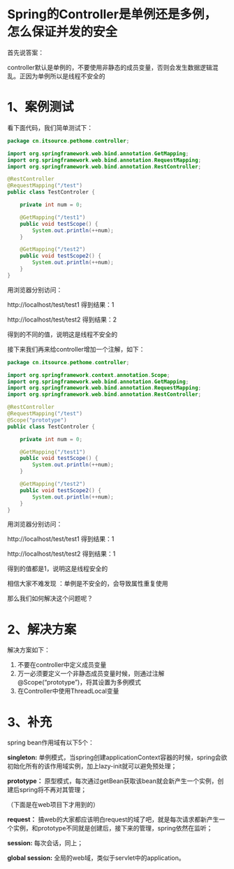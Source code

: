 # Spring的Controller是单例还是多例，怎么保证并发的安全

首先说答案：

controller默认是单例的，不要使用非静态的成员变量，否则会发生数据逻辑混乱。正因为单例所以是线程不安全的

# 1、案例测试

看下面代码，我们简单测试下：

```java
package cn.itsource.pethome.controller;

import org.springframework.web.bind.annotation.GetMapping;
import org.springframework.web.bind.annotation.RequestMapping;
import org.springframework.web.bind.annotation.RestController;

@RestController
@RequestMapping("/test")
public class TestControler {

    private int num = 0;

    @GetMapping("/test1")
    public void testScope() {
        System.out.println(++num);
    }

    @GetMapping("/test2")
    public void testScope2() {
        System.out.println(++num);
    }
}
```

用浏览器分别访问：

http://localhost/test/test1   得到结果：1

http://localhost/test/test2   得到结果：2

得到的不同的值，说明这是线程不安全的



接下来我们再来给controller增加一个注解，如下：

```java
package cn.itsource.pethome.controller;

import org.springframework.context.annotation.Scope;
import org.springframework.web.bind.annotation.GetMapping;
import org.springframework.web.bind.annotation.RequestMapping;
import org.springframework.web.bind.annotation.RestController;

@RestController
@RequestMapping("/test")
@Scope("prototype")
public class TestControler {

    private int num = 0;

    @GetMapping("/test1")
    public void testScope() {
        System.out.println(++num);
    }

    @GetMapping("/test2")
    public void testScope2() {
        System.out.println(++num);
    }
}
```

用浏览器分别访问：

http://localhost/test/test1   得到结果：1

http://localhost/test/test2   得到结果：1

得到的值都是1，说明这是线程安全的



相信大家不难发现 ：单例是不安全的，会导致属性重复使用

那么我们如何解决这个问题呢？

# 2、解决方案

解决方案如下：

1. 不要在controller中定义成员变量
2. 万一必须要定义一个非静态成员变量时候，则通过注解@Scope(“prototype”)，将其设置为多例模式
3. 在Controller中使用ThreadLocal变量

# 3、补充

spring bean作用域有以下5个：

**singleton:** 单例模式，当spring创建applicationContext容器的时候，spring会欲初始化所有的该作用域实例，加上lazy-init就可以避免预处理；

**prototype：** 原型模式，每次通过getBean获取该bean就会新产生一个实例，创建后spring将不再对其管理；

（下面是在web项目下才用到的）

**request：** 搞web的大家都应该明白request的域了吧，就是每次请求都新产生一个实例，和prototype不同就是创建后，接下来的管理，spring依然在监听；

**session:** 每次会话，同上；

**global session:** 全局的web域，类似于servlet中的application。































